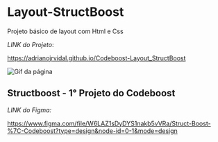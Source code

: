 # Layout-StructBoost

Projeto básico de layout com Html e Css

*LINK do Projeto*:

<a href="https://adrianojrvidal.github.io/Codeboost-Layout_StructBoost" target="_blank">https://adrianojrvidal.github.io/Codeboost-Layout_StructBoost</a>

![Gif da página](/assets/images/Structboot-gif.gif)

## Structboost - 1° Projeto do Codeboost

*LINK do Figma:*

<https://www.figma.com/file/W6LAZ1sDyDYS1nakb5vVRa/Struct-Boost-%7C-Codeboost?type=design&node-id=0-1&mode=design>
